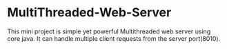 # MultiThreaded-Web-Server
This mini project is simple yet powerful Multithreaded web server using core java. It can handle multiple client requests from the server port(8010).
